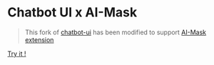 # Chatbot UI x AI-Mask


> This fork of [chatbot-ui](https://github.com/mckaywrigley/chatbot-ui) has been modified to support [AI-Mask extension](https://github.com/pacoccino/ai-mask)

[Try it !](https://chabot.opac.me)